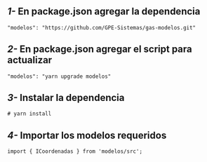 ## _1-_ En package.json agregar la dependencia

```
"modelos": "https://github.com/GPE-Sistemas/gas-modelos.git"
```

## _2-_ En package.json agregar el script para actualizar

```
"modelos": "yarn upgrade modelos"
```

## _3-_ Instalar la dependencia

```
# yarn install
```

## _4-_ Importar los modelos requeridos

```
import { ICoordenadas } from 'modelos/src';
```
